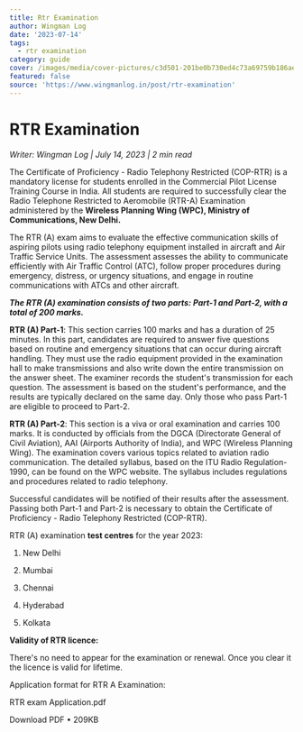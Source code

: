 ```yaml
---
title: Rtr Examination
author: Wingman Log
date: '2023-07-14'
tags:
  - rtr examination
category: guide
cover: /images/media/cover-pictures/c3d501-201be0b730ed4c73a69759b186ae4125-mv2-c249ebc7.jpg
featured: false
source: 'https://www.wingmanlog.in/post/rtr-examination'
---
```


# RTR Examination

*Writer: Wingman Log | July 14, 2023 | 2 min read*

The Certificate of Proficiency - Radio Telephony Restricted (COP-RTR) is a mandatory license for students enrolled in the Commercial Pilot License Training Course in India. All students are required to successfully clear the Radio Telephone Restricted to Aeromobile (RTR-A) Examination administered by the **Wireless Planning Wing (WPC), Ministry of Communications, New Delhi.**

The RTR (A) exam aims to evaluate the effective communication skills of aspiring pilots using radio telephony equipment installed in aircraft and Air Traffic Service Units. The assessment assesses the ability to communicate efficiently with Air Traffic Control (ATC), follow proper procedures during emergency, distress, or urgency situations, and engage in routine communications with ATCs and other aircraft.  

***The RTR (A) examination consists of two parts: Part-1 and Part-2, with a total of 200 marks.***

**RTR (A) Part-1**: This section carries 100 marks and has a duration of 25 minutes. In this part, candidates are required to answer five questions based on routine and emergency situations that can occur during aircraft handling. They must use the radio equipment provided in the examination hall to make transmissions and also write down the entire transmission on the answer sheet. The examiner records the student's transmission for each question. The assessment is based on the student's performance, and the results are typically declared on the same day. Only those who pass Part-1 are eligible to proceed to Part-2.

**RTR (A) Part-2**: This section is a viva or oral examination and carries 100 marks. It is conducted by officials from the DGCA (Directorate General of Civil Aviation), AAI (Airports Authority of India), and WPC (Wireless Planning Wing). The examination covers various topics related to aviation radio communication. The detailed syllabus, based on the ITU Radio Regulation-1990, can be found on the WPC website. The syllabus includes regulations and procedures related to radio telephony.

Successful candidates will be notified of their results after the assessment. Passing both Part-1 and Part-2 is necessary to obtain the Certificate of Proficiency - Radio Telephony Restricted (COP-RTR).

RTR (A) examination **test centres** for the year 2023:

1.  New Delhi
    
2.  Mumbai
    
3.  Chennai
    
4.  Hyderabad
    
5.  Kolkata

**Validity of RTR licence:**

There's no need to appear for the examination or renewal. Once you clear it the licence is valid for lifetime.

Application format for RTR A Examination:  

RTR exam Application.pdf

Download PDF • 209KB

